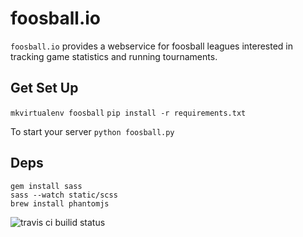 # foosball.io

`foosball.io` provides a webservice for foosball leagues interested in tracking game
statistics and running tournaments.

## Get Set Up 
`mkvirtualenv foosball`
`pip install -r requirements.txt`

To start your server `python foosball.py`

## Deps

```
gem install sass
sass --watch static/scss
brew install phantomjs
```

![travis ci builid status](https://travis-ci.org/steder/foosball.io.png)